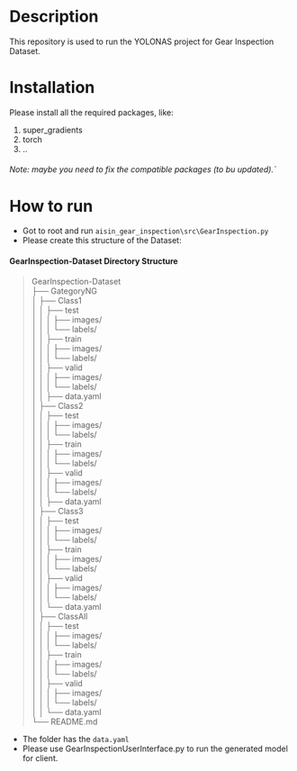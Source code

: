 # Description
This repository is used to run the YOLONAS project for Gear Inspection Dataset.

# Installation
Please install all the required packages, like:
1. super_gradients
2. torch
3. ..

###### Note: maybe you need to fix the compatible packages (to bu updated).`

# How to run
- Got to root and run `aisin_gear_inspection\src\GearInspection.py`
- Please create this structure of the Dataset:
#### GearInspection-Dataset Directory Structure
> GearInspection-Dataset \
├── GategoryNG \
│ ├── Class1 \
│ │ ├── test \
│ │ │ ├── images/ \
│ │ │ └── labels/ \
│ │ ├── train \
│ │ │ ├── images/ \
│ │ │ └── labels/ \
│ │ ├── valid \
│ │ │ ├── images/ \
│ │ │ └── labels/ \
│ │ ├── data.yaml \
│ ├── Class2 \
│ │ ├── test \
│ │ │ ├── images/ \
│ │ │ └── labels/ \
│ │ ├── train \
│ │ │ ├── images/ \
│ │ │ └── labels/ \
│ │ ├── valid \
│ │ │ ├── images/ \
│ │ │ └── labels/ \
│ │ ├── data.yaml \
│ ├── Class3 \
│ │ ├── test \
│ │ │ ├── images/ \
│ │ │ └── labels/ \
│ │ ├── train \
│ │ │ ├── images/ \
│ │ │ └── labels/ \
│ │ ├── valid \
│ │ │ ├── images/ \
│ │ │ └── labels/ \
│ │ └── data.yaml \
│ ├── ClassAll \
│ │ ├── test \
│ │ │ ├── images/ \
│ │ │ └── labels/ \
│ │ ├── train \
│ │ │ ├── images/ \
│ │ │ └── labels/ \
│ │ ├── valid \
│ │ │ ├── images/ \
│ │ │ └── labels/ \
│ │ └── data.yaml \
└── README.md 

- The folder has the `data.yaml`
- Please use GearInspectionUserInterface.py to run the generated model for client.